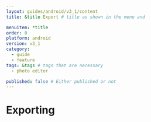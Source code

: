 ```yaml
---
layout: guides/android/v3_1/content
title: &title Export # title as shown in the menu and 

menuitem: *title
order: 0
platform: android
version: v3_1
category: 
  - guide
  - feature
tags: &tags # tags that are necessary
  - photo editor 

published: false # Either published or not 
---
```


# Exporting
